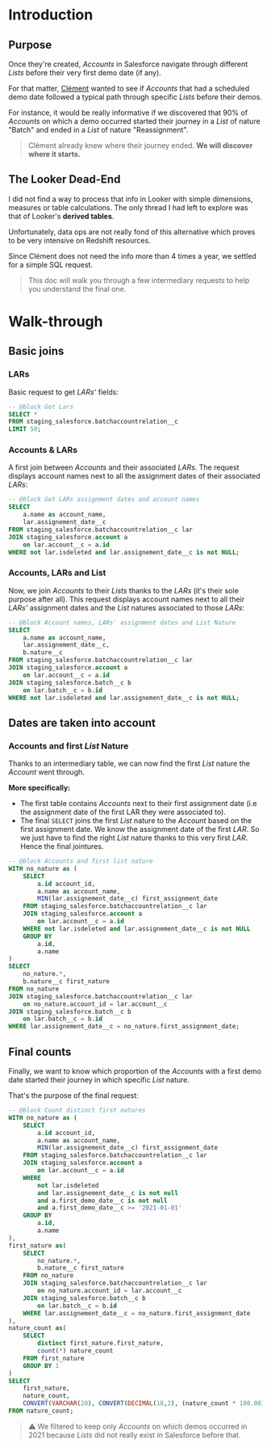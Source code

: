 # Introduction
## Purpose
Once they're created, *Accounts* in Salesforce navigate through different *Lists* before their very first demo date (if any).

For that matter, [Clément](https://github.com/clementspiers) wanted to see if *Accounts* that had a scheduled demo date followed a typical path through specific *Lists* before their demos.

For instance, it would be really informative if we discovered that 90% of *Accounts* on which a demo occurred started their journey in a *List* of nature "Batch" and ended in a *List* of nature "Reassignment".

>Clément already knew where their journey ended. **We will discover where it starts.**

## The Looker Dead-End
I did not find a way to process that info in Looker with simple dimensions, measures or table calculations. The only thread I had left to explore was that of Looker's **derived tables**. 

Unfortunately, data ops are not really fond of this alternative which proves to be very intensive on Redshift resources.

Since Clément does not need the info more than 4 times a year, we settled for a simple SQL request. 

>This doc will walk you through a few intermediary requests to help you understand the final one.

# Walk-through
## Basic joins
### LARs
Basic request to get *LARs'* fields:
```sql
-- @block Get Lars
SELECT *
FROM staging_salesforce.batchaccountrelation__c
LIMIT 50;
```
### Accounts & LARs
A first join between *Accounts* and their associated *LARs*. The request displays account names next to all the assignment dates of their associated *LARs*:
```sql
-- @block Get LARs assignment dates and account names
SELECT 
    a.name as account_name,
    lar.assignement_date__c
FROM staging_salesforce.batchaccountrelation__c lar 
JOIN staging_salesforce.account a 
    on lar.account__c = a.id
WHERE not lar.isdeleted and lar.assignement_date__c is not NULL;
```
### Accounts, LARs and List
Now, we join *Accounts* to their *Lists* thanks to the *LARs* (it's their sole purpose after all). This request displays account names next to all their *LARs'* assignment dates and the *List* natures associated to those *LARs*:
```sql
-- @block Account names, LARs' assignment dates and List Nature
SELECT 
    a.name as account_name,
    lar.assignement_date__c,
    b.nature__c
FROM staging_salesforce.batchaccountrelation__c lar 
JOIN staging_salesforce.account a 
    on lar.account__c = a.id
JOIN staging_salesforce.batch__c b 
    on lar.batch__c = b.id
WHERE not lar.isdeleted and lar.assignement_date__c is not NULL;
```
## Dates are taken into account
### Accounts and first *List* Nature
Thanks to an intermediary table, we can now find the first *List* nature the *Account* went through.

**More specifically:**
- The first table contains *Accounts* next to their first assignment date (i.e the assignment date of the first LAR they were associated to).
- The final `SELECT` joins the first *List* nature to the *Account* based on the first assignment date. We know the assignment date of the first *LAR*. So we just have to find the right *List* nature thanks to this very first *LAR*. Hence the final jointures.



```sql
-- @block Accounts and first list nature
WITH no_nature as (
    SELECT 
        a.id account_id,
        a.name as account_name,
        MIN(lar.assignement_date__c) first_assignment_date
    FROM staging_salesforce.batchaccountrelation__c lar 
    JOIN staging_salesforce.account a 
        on lar.account__c = a.id
    WHERE not lar.isdeleted and lar.assignement_date__c is not NULL
    GROUP BY 
        a.id,
        a.name
)
SELECT
    no_nature.*,
    b.nature__c first_nature
FROM no_nature
JOIN staging_salesforce.batchaccountrelation__c lar
    on no_nature.account_id = lar.account__c
JOIN staging_salesforce.batch__c b 
    on lar.batch__c = b.id
WHERE lar.assignement_date__c = no_nature.first_assignment_date;
```
## Final counts
Finally, we want to know which proportion of the *Accounts* with a first demo date started their journey in which specific *List* nature.

That's the purpose of the final request:
```sql
-- @block Count distinct first natures
WITH no_nature as (
    SELECT 
        a.id account_id,
        a.name as account_name,
        MIN(lar.assignement_date__c) first_assignment_date
    FROM staging_salesforce.batchaccountrelation__c lar 
    JOIN staging_salesforce.account a 
        on lar.account__c = a.id
    WHERE 
        not lar.isdeleted 
        and lar.assignement_date__c is not null
        and a.first_demo_date__c is not null
        and a.first_demo_date__c >= '2021-01-01'
    GROUP BY 
        a.id,
        a.name
),
first_nature as(
    SELECT
        no_nature.*,
        b.nature__c first_nature
    FROM no_nature
    JOIN staging_salesforce.batchaccountrelation__c lar
        on no_nature.account_id = lar.account__c
    JOIN staging_salesforce.batch__c b 
        on lar.batch__c = b.id
    WHERE lar.assignement_date__c = no_nature.first_assignment_date
),
nature_count as(
    SELECT
        distinct first_nature.first_nature,
        count(*) nature_count
    FROM first_nature
    GROUP BY 1
)
SELECT 
    first_nature,
    nature_count,
    CONVERT(VARCHAR(20), CONVERT(DECIMAL(18,2), (nature_count * 100.00)/(SELECT SUM(nature_count) FROM nature_count))) + '%' as proportion
FROM nature_count;
```

> ⚠️ We filtered to keep only *Accounts* on which demos occurred in 2021 because *Lists* did not really exist in Salesforce before that.